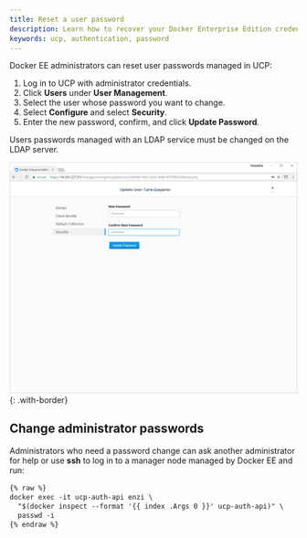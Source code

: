 ```yaml
---
title: Reset a user password
description: Learn how to recover your Docker Enterprise Edition credentials.
keywords: ucp, authentication, password
---
```


Docker EE administrators can reset user passwords managed in UCP:

1. Log in to UCP with administrator credentials.
2. Click **Users** under **User Management**.
3. Select the user whose password you want to change.
4. Select **Configure** and select **Security**.
5. Enter the new password, confirm, and click **Update Password**.

Users passwords managed with an LDAP service must be changed on the LDAP server.

![](../images/recover-a-user-password-1.png){: .with-border}

## Change administrator passwords

Administrators who need a password change can ask another administrator for help
or use **ssh** to log in to a manager node managed by Docker EE and run:

```none
{% raw %}
docker exec -it ucp-auth-api enzi \
  "$(docker inspect --format '{{ index .Args 0 }}' ucp-auth-api)" \
  passwd -i
{% endraw %}
```



